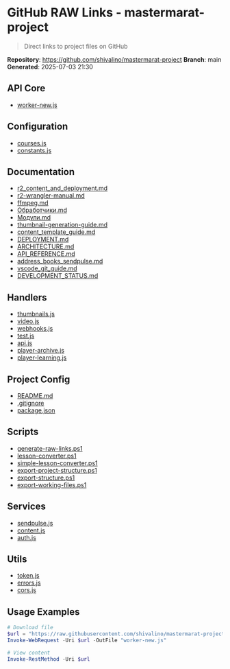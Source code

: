 ﻿# GitHub RAW Links - mastermarat-project

> Direct links to project files on GitHub

**Repository**: https://github.com/shivalino/mastermarat-project
**Branch**: main
**Generated**: 2025-07-03 21:30

## API Core

- [worker-new.js](https://raw.githubusercontent.com/shivalino/mastermarat-project/main/workers/api/src/worker-new.js)

## Configuration

- [courses.js](https://raw.githubusercontent.com/shivalino/mastermarat-project/main/workers/api/src/config/courses.js)
- [constants.js](https://raw.githubusercontent.com/shivalino/mastermarat-project/main/workers/api/src/config/constants.js)

## Documentation

- [r2_content_and_deployment.md](https://raw.githubusercontent.com/shivalino/mastermarat-project/main/docs/Technical/r2_content_and_deployment.md)
- [r2-wrangler-manual.md](https://raw.githubusercontent.com/shivalino/mastermarat-project/main/docs/Technical/r2-wrangler-manual.md)
- [ffmpeg.md](https://raw.githubusercontent.com/shivalino/mastermarat-project/main/docs/Technical/ffmpeg.md)
- [Обработчики.md](https://raw.githubusercontent.com/shivalino/mastermarat-project/main/docs/Technical/Обработчики.md)
- [Модули.md](https://raw.githubusercontent.com/shivalino/mastermarat-project/main/docs/Technical/Модули.md)
- [thumbnail-generation-guide.md](https://raw.githubusercontent.com/shivalino/mastermarat-project/main/docs/Technical/thumbnail-generation-guide.md)
- [content_template_guide.md](https://raw.githubusercontent.com/shivalino/mastermarat-project/main/docs/Technical/content_template_guide.md)
- [DEPLOYMENT.md](https://raw.githubusercontent.com/shivalino/mastermarat-project/main/docs/Development/DEPLOYMENT.md)
- [ARCHITECTURE.md](https://raw.githubusercontent.com/shivalino/mastermarat-project/main/docs/Development/ARCHITECTURE.md)
- [API_REFERENCE.md](https://raw.githubusercontent.com/shivalino/mastermarat-project/main/docs/Development/API_REFERENCE.md)
- [address_books_sendpulse.md](https://raw.githubusercontent.com/shivalino/mastermarat-project/main/docs/Technical/address_books_sendpulse.md)
- [vscode_git_guide.md](https://raw.githubusercontent.com/shivalino/mastermarat-project/main/docs/Manuals/vscode_git_guide.md)
- [DEVELOPMENT_STATUS.md](https://raw.githubusercontent.com/shivalino/mastermarat-project/main/docs/Development/DEVELOPMENT_STATUS.md)

## Handlers

- [thumbnails.js](https://raw.githubusercontent.com/shivalino/mastermarat-project/main/workers/api/src/handlers/thumbnails.js)
- [video.js](https://raw.githubusercontent.com/shivalino/mastermarat-project/main/workers/api/src/handlers/video.js)
- [webhooks.js](https://raw.githubusercontent.com/shivalino/mastermarat-project/main/workers/api/src/handlers/webhooks.js)
- [test.js](https://raw.githubusercontent.com/shivalino/mastermarat-project/main/workers/api/src/handlers/test.js)
- [api.js](https://raw.githubusercontent.com/shivalino/mastermarat-project/main/workers/api/src/handlers/api.js)
- [player-archive.js](https://raw.githubusercontent.com/shivalino/mastermarat-project/main/workers/api/src/handlers/player-archive.js)
- [player-learning.js](https://raw.githubusercontent.com/shivalino/mastermarat-project/main/workers/api/src/handlers/player-learning.js)

## Project Config

- [README.md](https://raw.githubusercontent.com/shivalino/mastermarat-project/main/README.md)
- [.gitignore](https://raw.githubusercontent.com/shivalino/mastermarat-project/main/.gitignore)
- [package.json](https://raw.githubusercontent.com/shivalino/mastermarat-project/main/package.json)

## Scripts

- [generate-raw-links.ps1](https://raw.githubusercontent.com/shivalino/mastermarat-project/main/scripts/generate-raw-links.ps1)
- [lesson-converter.ps1](https://raw.githubusercontent.com/shivalino/mastermarat-project/main/scripts/lesson-converter.ps1)
- [simple-lesson-converter.ps1](https://raw.githubusercontent.com/shivalino/mastermarat-project/main/scripts/simple-lesson-converter.ps1)
- [export-project-structure.ps1](https://raw.githubusercontent.com/shivalino/mastermarat-project/main/scripts/export-project-structure.ps1)
- [export-structure.ps1](https://raw.githubusercontent.com/shivalino/mastermarat-project/main/scripts/export-structure.ps1)
- [export-working-files.ps1](https://raw.githubusercontent.com/shivalino/mastermarat-project/main/scripts/export-working-files.ps1)

## Services

- [sendpulse.js](https://raw.githubusercontent.com/shivalino/mastermarat-project/main/workers/api/src/services/sendpulse.js)
- [content.js](https://raw.githubusercontent.com/shivalino/mastermarat-project/main/workers/api/src/services/content.js)
- [auth.js](https://raw.githubusercontent.com/shivalino/mastermarat-project/main/workers/api/src/services/auth.js)

## Utils

- [token.js](https://raw.githubusercontent.com/shivalino/mastermarat-project/main/workers/api/src/utils/token.js)
- [errors.js](https://raw.githubusercontent.com/shivalino/mastermarat-project/main/workers/api/src/utils/errors.js)
- [cors.js](https://raw.githubusercontent.com/shivalino/mastermarat-project/main/workers/api/src/utils/cors.js)

## Usage Examples

```powershell
# Download file
$url = "https://raw.githubusercontent.com/shivalino/mastermarat-project/main/workers/api/src/worker-new.js"
Invoke-WebRequest -Uri $url -OutFile "worker-new.js"

# View content
Invoke-RestMethod -Uri $url
```
